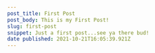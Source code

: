 ```yaml
---
post_title: First Post
post_body: This is my First Post!
slug: first-post
snippet: Just a first post...see ya there bud!
date published: 2021-10-21T16:05:39.921Z
---
```

